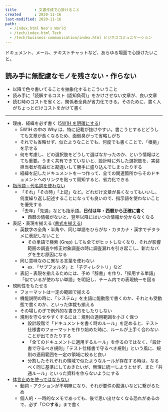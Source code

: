 ```yaml
---
title        : 文書作成で心掛けること
created      : 2020-11-16
last-modified: 2020-11-16
path:
  - /index.html Neo's World
  - /tech/index.html Tech
  - /tech/business-communication/index.html ビジネスコミュニケーション
---
```


ドキュメント、メール、テキストチャットなど、あらゆる場面で心掛けたいこと。

## 読み手に無配慮なモノを残さない・作らない

- 以降で色々書いてることを抽象化するとこういうこと
- 読み手に「読解するコスト (認知負荷)」をかけさせない文章が、良い文章
- 読む時のコストを省くと、関係者全員が省力化できる。そのために、書く人がちょっとだけコストをかけて書く

---

- 理由、経緯を必ず書く ([5W1H を明確にする](./5w1h.html))
  - 5W1H の中の Why は、特に記載が抜けやすい。書こうとするとどうしても文章が長くなるため、面倒臭がって省略しがち
  - それでも省略せず、似たようなことでも、何度でも書くことで、「根拠」を示せる
  - 何を考慮し、どの選択肢をどうして選ばなかったのか、という情報はとても重要。うまく共有できていないと、設計時に外した選択肢を、実装担当者が有益だと勘違いして勝手に盛り込んでしまったりする
  - 経緯を記したドキュメントを一つ作って、全ての関連箇所からそのドキュメントへのリンクを貼って周知すると、省力化できる
- [指示語・代名詞を使わない](./dont-use-demonstrative-pronoun.html)
  - 「それ」「その時」「上記」など。どれだけ文章が長くなってもいいし、何度繰り返し記述することになっても良いので、指示語を使わないことを優先する
  - 「去年」「先週」なども指示語。**日付は年・西暦から正確に書く**
      - 西暦の情報がないと、翌年以降にはいつの情報か分からなくなる
- 表記・表現を揃える ([書式を揃える](./text-formatting.html))
  - 英数字の全角・半角や、同じ単語をひらがな・カタカナ・漢字でデタラメに表記しないこと
      - その単語で検索 (Grep) しても全てがヒットしなくなり、それが影響範囲の調査や修正対象調査の時に調査漏れを引き起こし、新たなバグを生む原因になる
  - 同じ意味なのに異なる言葉を使わない
      - ex. 「サブフォルダ」と「子ディレクトリ」など
  - 表記・表現を揃えるためには、予め「辞書」を作り、「採用する単語」「似ているが使わない単語」を明記し、チーム内での表現統一を図る
- 規則性をもたせる
  - フォーマットは一定の範囲で揃える
  - 機能説明の時に、「システム」を主語に能動態で書くのか、それとも受動態で書くのか、といった体裁も揃える
  - その場しのぎで例外的な書き方をしたりしない
  - 規則を守らせやすくするには：規則の適用範囲を小さく保つ
      - 設計段階で「ドキュメントを書く時のルール」を定めると、テスト仕様書のフォーマットを作り始めた時に、ルールが上手く合わないことが出てきたりする
      - 「全てのドキュメントに適用するルール」を作るのではなく、「設計書で守るべき規則」「テスト仕様書で守るべき規則」という風に、規則の適用範囲を一定の領域に絞ると良い
      - 分割したそれぞれの領域で似たようなルールが存在する時は、なるべく同じ基準にしておきたいが、無理に統一しようとせず、また「共通ルール」といった資料を作らないようにする
- [体言止めを使ってはならない](./dont-end-with-a-noun.html)
  - 動詞・アクションが不明瞭になり、それが要件の勘違いなどに繋がるため
  - 個人的・一時的なメモであっても、後で思い出せなくなる恐れがあるので、必ず「○○**する**」まで書く
